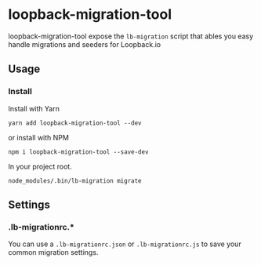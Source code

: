 # loopback-migration-tool

loopback-migration-tool expose the `lb-migration` script that ables you easy
handle migrations and seeders for Loopback.io

## Usage

### Install
Install with Yarn
```
yarn add loopback-migration-tool --dev
```
or install with NPM
```
npm i loopback-migration-tool --save-dev
```
In your project root.
```
node_modules/.bin/lb-migration migrate 
```

## Settings

### .lb-migrationrc.*

You can use a `.lb-migrationrc.json` or `.lb-migrationrc.js` to save your common migration settings.




